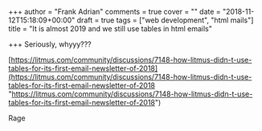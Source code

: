 +++
author = "Frank Adrian"
comments = true
cover = ""
date = "2018-11-12T15:18:09+00:00"
draft = true
tags = ["web development", "html mails"]
title = "It is almost 2019 and we still use tables in html emails"

+++
Seriously, whyyy???

[https://litmus.com/community/discussions/7148-how-litmus-didn-t-use-tables-for-its-first-email-newsletter-of-2018](https://litmus.com/community/discussions/7148-how-litmus-didn-t-use-tables-for-its-first-email-newsletter-of-2018 "https://litmus.com/community/discussions/7148-how-litmus-didn-t-use-tables-for-its-first-email-newsletter-of-2018")

Rage